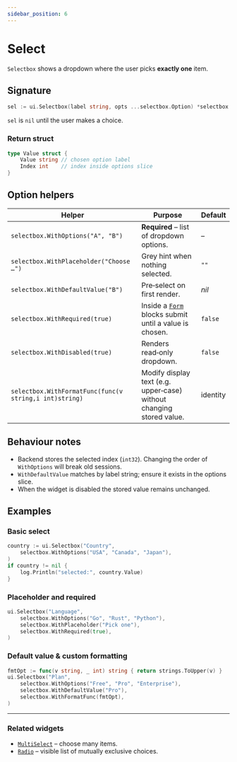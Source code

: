 ```yaml
---
sidebar_position: 6
---
```


# Select

`Selectbox` shows a dropdown where the user picks **exactly one** item.

## Signature

```go
sel := ui.Selectbox(label string, opts ...selectbox.Option) *selectbox.Value
```

`sel` is `nil` until the user makes a choice.

### Return struct

```go
type Value struct {
    Value string // chosen option label
    Index int    // index inside options slice
}
```

## Option helpers

| Helper | Purpose | Default |
|--------|---------|---------|
| `selectbox.WithOptions("A", "B")` | **Required** – list of dropdown options. | – |
| `selectbox.WithPlaceholder("Choose …")` | Grey hint when nothing selected. | `""` |
| `selectbox.WithDefaultValue("B")` | Pre‑select on first render. | *nil* |
| `selectbox.WithRequired(true)` | Inside a [`Form`](./form) blocks submit until a value is chosen. | `false` |
| `selectbox.WithDisabled(true)` | Renders read‑only dropdown. | `false` |
| `selectbox.WithFormatFunc(func(v string,i int)string)` | Modify display text (e.g. upper‑case) without changing stored value. | identity |

## Behaviour notes

* Backend stores the selected index (`int32`). Changing the order of `WithOptions` will break old sessions.
* `WithDefaultValue` matches by label string; ensure it exists in the options slice.
* When the widget is disabled the stored value remains unchanged.

## Examples

### Basic select

```go
country := ui.Selectbox("Country",
    selectbox.WithOptions("USA", "Canada", "Japan"),
)
if country != nil {
    log.Println("selected:", country.Value)
}
```

### Placeholder and required

```go
ui.Selectbox("Language",
    selectbox.WithOptions("Go", "Rust", "Python"),
    selectbox.WithPlaceholder("Pick one"),
    selectbox.WithRequired(true),
)
```

### Default value & custom formatting

```go
fmtOpt := func(v string, _ int) string { return strings.ToUpper(v) }
ui.Selectbox("Plan",
    selectbox.WithOptions("Free", "Pro", "Enterprise"),
    selectbox.WithDefaultValue("Pro"),
    selectbox.WithFormatFunc(fmtOpt),
)
```

---

### Related widgets

* [`MultiSelect`](./multi-select) – choose many items.  
* [`Radio`](./radio) – visible list of mutually exclusive choices.